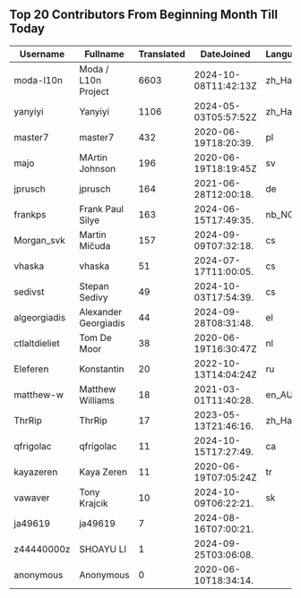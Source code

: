 ## Top 20 Contributors From Beginning Month Till Today ##
|Username|Fullname|Translated|DateJoined|Language|
|--------|--------|----------|----------|-------|
|moda-l10n|Moda / L10n Project|6603|2024-10-08T11:42:13Z|zh_Hant|
|yanyiyi|Yanyiyi|1106|2024-05-03T05:57:52Z|zh_Hant|
|master7|master7|432|2020-06-19T18:20:39.|pl|
|majo|MArtin Johnson|196|2020-06-19T18:19:45Z|sv|
|jprusch|jprusch|164|2021-06-28T12:00:18.|de|
|frankps|Frank Paul Silye|163|2024-06-15T17:49:35.|nb_NO|
|Morgan_svk|Martin Mičuda|157|2024-09-09T07:32:18.|cs|
|vhaska|vhaska|51|2024-07-17T11:00:05.|cs|
|sedivst|Stepan Sedivy|49|2024-10-03T17:54:39.|cs|
|algeorgiadis|Alexander Georgiadis|44|2024-09-28T08:31:48.|el|
|ctlaltdieliet|Tom De Moor|38|2020-06-19T16:30:47Z|nl|
|Eleferen|Konstantin|20|2022-10-13T14:04:24Z|ru|
|matthew-w|Matthew Williams|18|2021-03-01T11:40:28.|en_AU|
|ThrRip|ThrRip|17|2023-05-13T21:46:16.|zh_Hans|
|qfrigolac|qfrigolac|11|2024-10-15T17:27:49.|ca|
|kayazeren|Kaya Zeren|11|2020-06-19T07:05:24Z|tr|
|vawaver|Tony Krajcik|10|2024-10-09T06:22:21.|sk|
|ja49619|ja49619|7|2024-08-16T07:00:21.||
|z44440000z|SHOAYU LI|1|2024-09-25T03:06:08.||
|anonymous|Anonymous|0|2020-06-10T18:34:14.||
